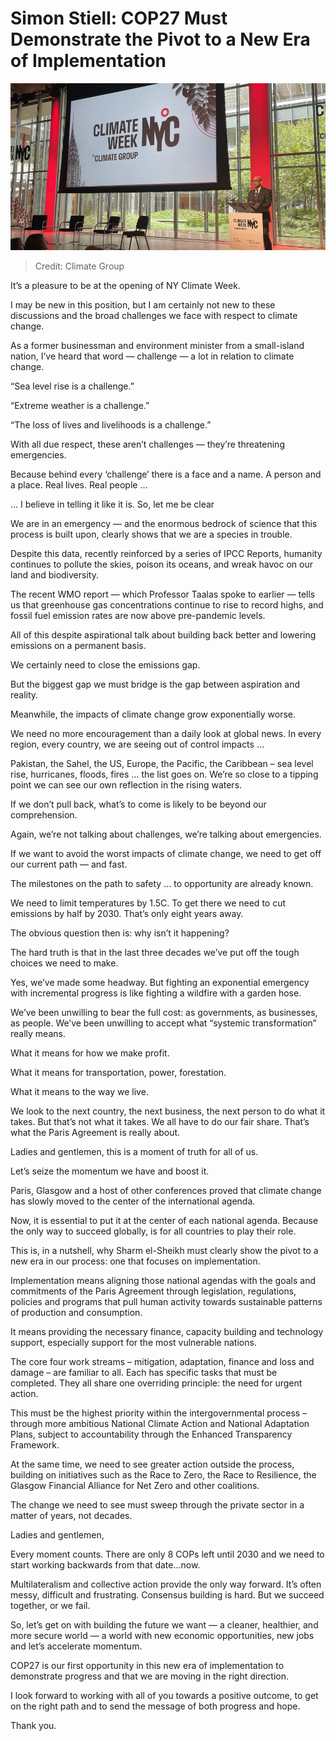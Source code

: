 ﻿# Simon Stiell: COP27 Must Demonstrate the Pivot to a New Era of Implementation

![Climate Group](https://raw.githubusercontent.com/umutkenar/md-test/main/news/Simon%20Stiell%20COP27%20Must%20Demonstrate%20the%20Pivot%20to%20a%20New%20Era%20of%20Implementation/image_01.png)

> Credit: Climate Group



It’s a pleasure to be at the opening of NY Climate Week.

I may be new in this position, but I am certainly not new to these discussions and the broad challenges we face with respect to climate change.

As a former businessman and environment minister from a small-island nation, I’ve heard that word — challenge — a lot in relation to climate change.

“Sea level rise is a challenge.”

“Extreme weather is a challenge.”

“The loss of lives and livelihoods is a challenge.”

With all due respect, these aren’t challenges — they’re threatening emergencies.

Because behind every ‘challenge’ there is a face and a name. A person and a place. Real lives. Real people …
 

… I believe in telling it like it is. So, let me be clear

We are in an emergency — and the enormous bedrock of science that this process is built upon, clearly shows that we are a species in trouble.
 

Despite this data, recently reinforced by a  series of IPCC Reports, humanity continues to pollute the skies, poison its oceans, and wreak havoc on our land and biodiversity.

The recent WMO report — which Professor Taalas spoke to earlier  — tells us that greenhouse gas concentrations continue to rise to record highs, and fossil fuel emission rates are now above pre-pandemic levels.

All of this despite aspirational talk about building back better and lowering emissions on a permanent basis. 

We certainly need to close the emissions gap.

But the biggest gap we must bridge is the gap between aspiration and reality.

Meanwhile, the impacts of climate change grow exponentially worse.

We need no more encouragement than a daily look at global news. In every region, every country, we are seeing out of control impacts …

Pakistan, the Sahel, the US, Europe, the Pacific, the Caribbean – sea level rise, hurricanes, floods, fires … the list goes on.  We’re so close to a tipping point we can see our own reflection in the rising waters.

If we don’t pull back, what’s to come is likely to be beyond our comprehension.

Again, we’re not talking about challenges, we’re talking about emergencies.

If we want to avoid the worst impacts of climate change, we need to get off our current path — and fast.

The milestones on the path to safety … to opportunity are already known.

We need to limit temperatures by 1.5C. To get there we need to cut emissions by half by 2030. That’s only eight years away.

The obvious question then is: why isn’t it happening?

The hard truth is that in the last three decades we’ve put off the tough choices we need to make.

Yes, we’ve made some headway. But fighting an exponential emergency with incremental progress is like fighting a wildfire with a garden hose.

We’ve been unwilling to bear the full cost: as governments, as businesses, as people. We’ve been unwilling to accept what “systemic transformation” really means.

What it means for how we make profit.

What it means for transportation, power, forestation.

What it means to the way we live.

We look to the next country, the next business, the next person to do what it takes. But that’s not what it takes. We all have to do our fair share. That’s what the Paris Agreement is really about.

Ladies and gentlemen, this is a moment of truth for all of us.

Let’s seize the momentum we have and boost it.

Paris, Glasgow and a host of other conferences proved that climate change has slowly moved to the center of the international agenda.

Now, it is essential to put it at the center of each national agenda. Because the only way to succeed globally, is for all countries to play their role.

This is, in a nutshell, why Sharm el-Sheikh must clearly show the pivot to a new era in our process: one that focuses on implementation.

Implementation means aligning those national agendas with the goals and commitments of the Paris Agreement through legislation, regulations, policies and programs that pull human activity towards sustainable patterns of production and consumption.

It means providing the necessary finance, capacity building and technology support, especially support for the most vulnerable nations.

The core four work streams – mitigation, adaptation, finance and loss and damage – are familiar to all. Each has specific tasks that must be completed. They all share one overriding principle: the need for urgent action.

This must be the highest priority within the intergovernmental process – through more ambitious National Climate Action and National Adaptation Plans, subject to accountability through the Enhanced Transparency Framework.

At the same time, we need to see greater action outside the process, building on initiatives such as the Race to Zero, the Race to Resilience, the Glasgow Financial Alliance for Net Zero and other coalitions.

The change we need to see must sweep through the private sector in a matter of years, not decades.

Ladies and gentlemen,

Every moment counts. There are only 8 COPs left until 2030 and we need to start working backwards from that date…now.

Multilateralism and collective action provide the only way forward. It’s often messy, difficult and frustrating. Consensus building is hard. But we succeed together, or we fail.

So, let’s get on with building the future we want — a cleaner, healthier, and more secure world — a world with new economic opportunities, new jobs and let’s accelerate momentum.

COP27 is our first opportunity in this new era of implementation to demonstrate progress and that we are moving in the right direction.

I look forward to working with all of you towards a positive outcome, to get on the right path and to send the message of both progress and hope.

Thank you.

